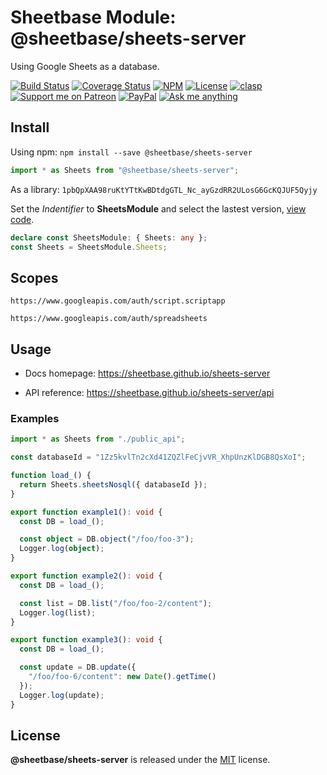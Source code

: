 # Sheetbase Module: @sheetbase/sheets-server

Using Google Sheets as a database.

<!-- <block:header> -->

[![Build Status](https://travis-ci.com/sheetbase/sheets-server.svg?branch=master)](https://travis-ci.com/sheetbase/sheets-server) [![Coverage Status](https://coveralls.io/repos/github/sheetbase/sheets-server/badge.svg?branch=master)](https://coveralls.io/github/sheetbase/sheets-server?branch=master) [![NPM](https://img.shields.io/npm/v/@sheetbase/sheets-server.svg)](https://www.npmjs.com/package/@sheetbase/sheets-server) [![License][license_badge]][license_url] [![clasp][clasp_badge]][clasp_url] [![Support me on Patreon][patreon_badge]][patreon_url] [![PayPal][paypal_donate_badge]][paypal_donate_url] [![Ask me anything][ask_me_badge]][ask_me_url]

<!-- </block:header> -->

## Install

Using npm: `npm install --save @sheetbase/sheets-server`

```ts
import * as Sheets from "@sheetbase/sheets-server";
```

As a library: `1pbQpXAA98ruKtYTtKwBDtdgGTL_Nc_ayGzdRR2ULosG6GcKQJUF5Qyjy`

Set the _Indentifier_ to **SheetsModule** and select the lastest version, [view code](https://script.google.com/d/1pbQpXAA98ruKtYTtKwBDtdgGTL_Nc_ayGzdRR2ULosG6GcKQJUF5Qyjy/edit?usp=sharing).

```ts
declare const SheetsModule: { Sheets: any };
const Sheets = SheetsModule.Sheets;
```

## Scopes

`https://www.googleapis.com/auth/script.scriptapp`

`https://www.googleapis.com/auth/spreadsheets`

## Usage

- Docs homepage: https://sheetbase.github.io/sheets-server

- API reference: https://sheetbase.github.io/sheets-server/api

### Examples

```ts
import * as Sheets from "./public_api";

const databaseId = "1Zz5kvlTn2cXd41ZQZlFeCjvVR_XhpUnzKlDGB8QsXoI";

function load_() {
  return Sheets.sheetsNosql({ databaseId });
}

export function example1(): void {
  const DB = load_();

  const object = DB.object("/foo/foo-3");
  Logger.log(object);
}

export function example2(): void {
  const DB = load_();

  const list = DB.list("/foo/foo-2/content");
  Logger.log(list);
}

export function example3(): void {
  const DB = load_();

  const update = DB.update({
    "/foo/foo-6/content": new Date().getTime()
  });
  Logger.log(update);
}
```

## License

**@sheetbase/sheets-server** is released under the [MIT](https://github.com/sheetbase/sheets-server/blob/master/LICENSE) license.

<!-- <block:footer> -->

[license_badge]: https://img.shields.io/github/license/mashape/apistatus.svg
[license_url]: https://github.com/sheetbase/sheets-server/blob/master/LICENSE
[clasp_badge]: https://img.shields.io/badge/built%20with-clasp-4285f4.svg
[clasp_url]: https://github.com/google/clasp
[patreon_badge]: https://lamnhan.github.io/assets/images/badges/patreon.svg
[patreon_url]: https://www.patreon.com/lamnhan
[paypal_donate_badge]: https://lamnhan.github.io/assets/images/badges/paypal_donate.svg
[paypal_donate_url]: https://www.paypal.me/lamnhan
[ask_me_badge]: https://img.shields.io/badge/ask/me-anything-1abc9c.svg
[ask_me_url]: https://m.me/sheetbase

<!-- </block:footer> -->
